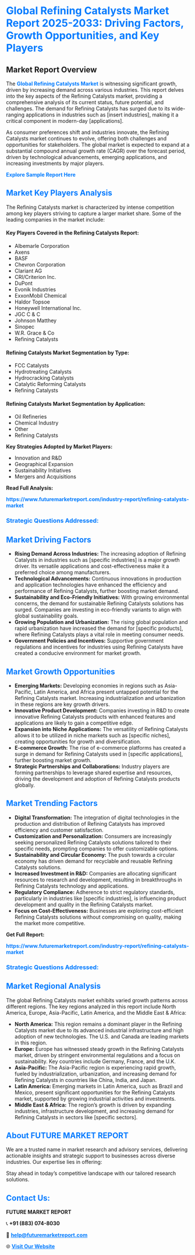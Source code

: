<h1 style="color: #007BFF;">Global Refining Catalysts Market Report 2025-2033: Driving Factors, Growth Opportunities, and Key Players</h1>

<section id="overview">
<h2>Market Report Overview</h2>
<p>The <a href="https://www.futuremarketreport.com/industry-report/refining-catalysts-market" style="color: #007BFF; text-decoration: none;"><strong>Global Refining Catalysts Market</strong></a> is witnessing significant growth, driven by increasing demand across various industries. This report delves into the key aspects of the Refining Catalysts market, providing a comprehensive analysis of its current status, future potential, and challenges. The demand for Refining Catalysts has surged due to its wide-ranging applications in industries such as [insert industries], making it a critical component in modern-day [applications].</p>
<p>As consumer preferences shift and industries innovate, the Refining Catalysts market continues to evolve, offering both challenges and opportunities for stakeholders. The global market is expected to expand at a substantial compound annual growth rate (CAGR) over the forecast period, driven by technological advancements, emerging applications, and increasing investments by major players.</p>
</section>

<section id="overview">
<p><a href="https://www.futuremarketreport.com/request-sample/reportId=107690" style="color: #007BFF; text-decoration: none;"><strong>Explore Sample Report Here</strong></a></p>
</section>

<section id="key-players">
<h2 style="color: #007BFF;">Market Key Players Analysis</h2>
<p>The Refining Catalysts market is characterized by intense competition among key players striving to capture a larger market share. Some of the leading companies in the market include:</p>
<h4>Key Players Covered in the Refining Catalysts Report:</h4>
<ul><li>Albemarle Corporation</li><li>Axens</li><li>BASF</li><li>Chevron Corporation</li><li>Clariant AG</li><li>CRI/Criterion Inc.</li><li>DuPont</li><li>Evonik Industries</li><li>ExxonMobil Chemical</li><li>Haldor Topsoe</li><li>Honeywell International Inc.</li><li>JGC C &amp; C</li><li>Johnson Matthey</li><li>Sinopec</li><li>W.R. Grace &amp; Co</li><li>Refining Catalysts</li></ul>
<h4>Refining Catalysts Market Segmentation by Type:</h4>
<ul><li>FCC Catalysts</li><li>Hydrotreating Catalysts</li><li>Hydrocracking Catalysts</li><li>Catalytic Reforming Catalysts</li><li>Refining Catalysts</li></ul>

<h4>Refining Catalysts Market Segmentation by Application:</h4>
<ul><li>Oil Refineries</li><li>Chemical Industry</li><li>Other</li><li>Refining Catalysts</li></ul>
<p><strong>Key Strategies Adopted by Market Players:</strong></p>
<ul>
<li>Innovation and R&D</li>
<li>Geographical Expansion</li>
<li>Sustainability Initiatives</li>
<li>Mergers and Acquisitions</li>
</ul>
</section>

<section>
<p><strong>Read Full Analysis: </strong></p><a href="https://www.futuremarketreport.com/industry-report/refining-catalysts-market" style="color: #007BFF; text-decoration: none;"><strong>https://www.futuremarketreport.com/industry-report/refining-catalysts-market</strong></a>
<h3 style="color: #007BFF;">Strategic Questions Addressed:</h3>
</section>

<section id="driving-factors">
<h2 style="color: #007BFF;">Market Driving Factors</h2>
<ul>
<li><strong>Rising Demand Across Industries:</strong> The increasing adoption of Refining Catalysts in industries such as [specific industries] is a major growth driver. Its versatile applications and cost-effectiveness make it a preferred choice among manufacturers.</li>
<li><strong>Technological Advancements:</strong> Continuous innovations in production and application technologies have enhanced the efficiency and performance of Refining Catalysts, further boosting market demand.</li>
<li><strong>Sustainability and Eco-Friendly Initiatives:</strong> With growing environmental concerns, the demand for sustainable Refining Catalysts solutions has surged. Companies are investing in eco-friendly variants to align with global sustainability goals.</li>
<li><strong>Growing Population and Urbanization:</strong> The rising global population and rapid urbanization have increased the demand for [specific products], where Refining Catalysts plays a vital role in meeting consumer needs.</li>
<li><strong>Government Policies and Incentives:</strong> Supportive government regulations and incentives for industries using Refining Catalysts have created a conducive environment for market growth.</li>
</ul>
</section>

<section id="growth-opportunities">
<h2 style="color: #007BFF;">Market Growth Opportunities</h2>
<ul>
<li><strong>Emerging Markets:</strong> Developing economies in regions such as Asia-Pacific, Latin America, and Africa present untapped potential for the Refining Catalysts market. Increasing industrialization and urbanization in these regions are key growth drivers.</li>
<li><strong>Innovative Product Development:</strong> Companies investing in R&D to create innovative Refining Catalysts products with enhanced features and applications are likely to gain a competitive edge.</li>
<li><strong>Expansion into Niche Applications:</strong> The versatility of Refining Catalysts allows it to be utilized in niche markets such as [specific niches], creating opportunities for growth and diversification.</li>
<li><strong>E-commerce Growth:</strong> The rise of e-commerce platforms has created a surge in demand for Refining Catalysts used in [specific applications], further boosting market growth.</li>
<li><strong>Strategic Partnerships and Collaborations:</strong> Industry players are forming partnerships to leverage shared expertise and resources, driving the development and adoption of Refining Catalysts products globally.</li>
</ul>
</section>

<section id="trending-factors">
<h2 style="color: #007BFF;">Market Trending Factors</h2>
<ul>
<li><strong>Digital Transformation:</strong> The integration of digital technologies in the production and distribution of Refining Catalysts has improved efficiency and customer satisfaction.</li>
<li><strong>Customization and Personalization:</strong> Consumers are increasingly seeking personalized Refining Catalysts solutions tailored to their specific needs, prompting companies to offer customizable options.</li>
<li><strong>Sustainability and Circular Economy:</strong> The push towards a circular economy has driven demand for recyclable and reusable Refining Catalysts solutions.</li>
<li><strong>Increased Investment in R&D:</strong> Companies are allocating significant resources to research and development, resulting in breakthroughs in Refining Catalysts technology and applications.</li>
<li><strong>Regulatory Compliance:</strong> Adherence to strict regulatory standards, particularly in industries like [specific industries], is influencing product development and quality in the Refining Catalysts market.</li>
<li><strong>Focus on Cost-Effectiveness:</strong> Businesses are exploring cost-efficient Refining Catalysts solutions without compromising on quality, making the market more competitive.</li>
</ul>
</section>

<section>
<p><strong>Get Full Report: </strong></p><a href="https://www.futuremarketreport.com/industry-report/refining-catalysts-market" style="color: #007BFF; text-decoration: none;"><strong>https://www.futuremarketreport.com/industry-report/refining-catalysts-market</strong></a>
<h3 style="color: #007BFF;">Strategic Questions Addressed:</h3>
</section>


<section id="regional-analysis">
<h2 style="color: #007BFF;">Market Regional Analysis</h2>
<p>The global Refining Catalysts market exhibits varied growth patterns across different regions. The key regions analyzed in this report include North America, Europe, Asia-Pacific, Latin America, and the Middle East & Africa:</p>
<ul>
<li><strong>North America:</strong> This region remains a dominant player in the Refining Catalysts market due to its advanced industrial infrastructure and high adoption of new technologies. The U.S. and Canada are leading markets in this region.</li>
<li><strong>Europe:</strong> Europe has witnessed steady growth in the Refining Catalysts market, driven by stringent environmental regulations and a focus on sustainability. Key countries include Germany, France, and the U.K.</li>
<li><strong>Asia-Pacific:</strong> The Asia-Pacific region is experiencing rapid growth, fueled by industrialization, urbanization, and increasing demand for Refining Catalysts in countries like China, India, and Japan.</li>
<li><strong>Latin America:</strong> Emerging markets in Latin America, such as Brazil and Mexico, present significant opportunities for the Refining Catalysts market, supported by growing industrial activities and investments.</li>
<li><strong>Middle East & Africa:</strong> The region’s growth is driven by expanding industries, infrastructure development, and increasing demand for Refining Catalysts in sectors like [specific sectors].</li>
</ul>
</section>

<footer>
<h2 style="color: #007BFF;">About FUTURE MARKET REPORT</h2>
<p>We are a trusted name in market research and advisory services, delivering actionable insights and strategic support to businesses across diverse industries. Our expertise lies in offering:</p>

<p>Stay ahead in today’s competitive landscape with our tailored research solutions.</p>

<h2 style="color: #007BFF;">Contact Us:</h2>
<p><strong>FUTURE MARKET REPORT</strong></p>
<p>📞 <strong>+91 (883) 074-8030</strong></p>
<p>📧 <strong><a href="mailto:help@futuremarketreport.com" style="color: #007BFF;">help@futuremarketreport.com</a></strong></p>
<p>🌐 <strong><a href="https://www.futuremarketreport.com/" style="color: #007BFF;">Visit Our Website</a></strong></p>
</footer>